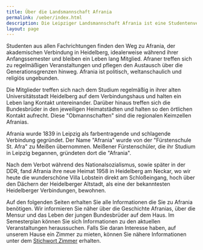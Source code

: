 ```yaml
---
title: Über die Landsmannschaft Afrania
permalink: /ueber/index.html
description: Die Leipziger Landsmannschaft Afrania ist eine Studentenverbindung.
layout: page
---
```


Studenten aus allen Fachrichtungen finden den Weg zu Afrania, der akademischen Verbindung in Heidelberg, idealerweise während ihrer Anfangssemester und bleiben ein Leben lang Mitglied. Afraner treffen sich zu regelmäßigen Veranstaltungen und pflegen den Austausch über die Generationsgrenzen hinweg. Afrania ist politisch, weltanschaulich und religiös ungebunden.

Die Mitglieder treffen sich nach dem Studium regelmäßig in ihrer alten Universitätsstadt Heidelberg auf dem Verbindungshaus und halten ein Leben lang Kontakt untereinander. Darüber hinaus treffen sich die Bundesbrüder in den jeweiligen Heimatstädten und halten so den örtlichen Kontakt aufrecht. Diese "Obmannschaften" sind die regionalen Keimzellen Afranias.

Afrania wurde 1839 in Leipzig als farbentragende und schlagende Verbindung gegründet. Der Name "Afrania" wurde von der "Fürstenschule St. Afra" zu Meißen übernommen. Meißener Fürstenschüler, die ihr Studium in Leipzig begannen, gründeten dort die "Afrania".

Nach dem Verbot während des Nationalsozialismus, sowie später in der DDR, fand Afrania ihre neue Heimat 1958 in Heidelberg am Neckar, wo wir heute die wunderschöne Villa Lobstein direkt am Schloßeingang, hoch über den Dächern der Heidelberger Altstadt, als eine der bekanntesten Heidelberger Verbindungen, bewohnen.

Auf den folgenden Seiten erhalten Sie alle Informationen die Sie zu Afrania benötigen. Wir informieren Sie näher über die Geschichte Afranias, über die Mensur und das Leben der jungen Bundesbrüder auf dem Haus. Im Semesterplan können Sie sich Informationen zu den aktuellen Veranstaltungen heraussuchen. Falls Sie daran Interesse haben, auf unserem Hause ein Zimmer zu mieten, können Sie nähere Informationen unter dem <a href="/zimmer/">Stichwort Zimmer</a> erhalten.
